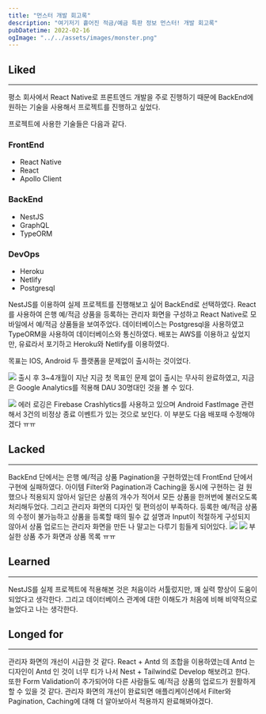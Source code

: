 ```yaml
---
title: "먼스터 개발 회고록"
description: "여기저기 흩어진 적금/예금 특판 정보 먼스터! 개발 회고록"
pubDatetime: 2022-02-16
ogImage: "../../assets/images/monster.png"
---
```


## Liked

---

평소 회사에서 React Native로 프론트엔드 개발을 주로 진행하기 때문에 BackEnd에 원하는 기술을 사용해서 프로젝트를 진행하고 싶었다.

프로젝트에 사용한 기술들은 다음과 같다.

### FrontEnd

- React Native
- React
- Apollo Client

### BackEnd

- NestJS
- GraphQL
- TypeORM

### DevOps

- Heroku
- Netlify
- Postgresql

NestJS를 이용하여 실제 프로젝트를 진행해보고 싶어 BackEnd로 선택하였다.
React를 사용하여 은행 예/적금 상품을 등록하는 관리자 화면을 구성하고 React Native로 모바일에서 예/적금 상품들을 보여주었다.
데이터베이스는 Postgresql을 사용하였고 TypeORM을 사용하여 데이터베이스와 통신하였다.
배포는 AWS를 이용하고 싶었지만, 유료라서 포기하고 Heroku와 Netlify를 이용하였다.

목표는 IOS, Android 두 플랫폼을 문제없이 출시하는 것이었다.

![](https://images.velog.io/images/hojin9622/post/89d7a83c-e787-466e-b728-e2fbe9447a22/Screen%20Shot%202022-02-15%20at%2011.59.54%20PM.png)
출시 후 3~4개월이 지난 지금 첫 목표인 문제 없이 출시는 무사히 완료하였고, 지금은 Google Analytics를 적용해 DAU 30명대인 것을 볼 수 있다.

![](https://images.velog.io/images/hojin9622/post/58d7d1f2-ed47-440d-a202-38f57ff87e70/Screen%20Shot%202022-02-16%20at%2012.04.16%20AM.png)
에러 로깅은 Firebase Crashlytics를 사용하고 있으며 Android FastImage 관련해서 3건의 비정상 종료 이벤트가 있는 것으로 보인다.
이 부분도 다음 배포때 수정해야겠다 ㅠㅠ

## Lacked

---

BackEnd 단에서는 은행 예/적금 상품 Pagination을 구현하였는데 FrontEnd 단에서 구현에 실패하였다.
아이템 Filter와 Pagination과 Caching을 동시에 구현하는 걸 원했으나 적용되지 않아서 일단은 상품의 개수가 적어서 모든 상품을 한꺼번에 불러오도록 처리해두었다.
그리고 관리자 화면의 디자인 및 편의성이 부족하다.
등록한 예/적금 상품의 수정이 불가능하고 상품을 등록할 때의 필수 값 설명과 Input이 적절하게 구성되지 않아서 상품 업로드는 관리자 화면을 만든 나 말고는 다루기 힘들게 되어있다.
![](https://images.velog.io/images/hojin9622/post/1e6161a7-9ff4-4efd-854d-1efdc891563f/Screen%20Shot%202022-02-15%20at%2011.49.20%20PM.png)
![](https://images.velog.io/images/hojin9622/post/4478b903-4d3c-4d34-a21e-87f7e9a8a178/Screen%20Shot%202022-02-15%20at%2011.58.15%20PM.png)
부실한 상품 추가 화면과 상품 목록 ㅠㅠ

## Learned

---

NestJS를 실제 프로젝트에 적용해본 것은 처음이라 서툴렀지만, 꽤 실력 향상이 도움이 되었다고 생각한다.
그리고 데이터베이스 관계에 대한 이해도가 처음에 비해 비약적으로 늘었다고 나는 생각한다.

## Longed for

---

관리자 화면의 개선이 시급한 것 같다.
React + Antd 의 조합을 이용하였는데 Antd 는 디자인이 Antd 인 것이 너무 티가 나서 Nest + Tailwind로 Develop 해보려고 한다.
또한 Form Validation이 추가되어야 다른 사람들도 예/적금 상품의 업로드가 원활하게 할 수 있을 것 같다.
관리자 화면의 개선이 완료되면 애플리케이션에서 Filter와 Pagination, Caching에 대해 더 알아보아서 적용까지 완료해봐야겠다.
